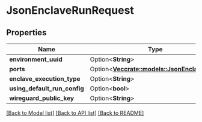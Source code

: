 # JsonEnclaveRunRequest

## Properties

Name | Type | Description | Notes
------------ | ------------- | ------------- | -------------
**environment_uuid** | Option<**String**> |  | [optional]
**ports** | Option<[**Vec<crate::models::JsonEnclavePort>**](json_EnclavePort.md)> |  | [optional]
**enclave_execution_type** | Option<**String**> |  | [optional]
**using_default_run_config** | Option<**bool**> |  | [optional]
**wireguard_public_key** | Option<**String**> |  | [optional]

[[Back to Model list]](../README.md#documentation-for-models) [[Back to API list]](../README.md#documentation-for-api-endpoints) [[Back to README]](../README.md)


